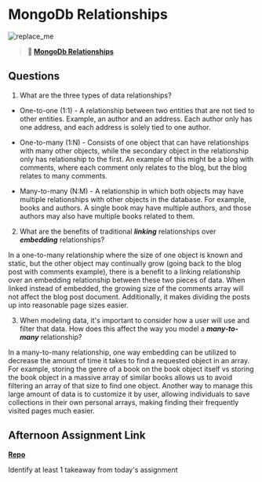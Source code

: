 # MongoDb Relationships

![replace_me](https://codeworks.blob.core.windows.net/public/assets/img/illustrations/placeholder.svg)

> **📖 [MongoDb Relationships](https://codeworksacademy.com/fs-student-guide/resources/wk5/02-Relationships)**

## Questions

1. What are the three types of data relationships?

* One-to-one (1:1) - A relationship between two entities that are not tied to other entities. Example, an author and an address. Each author only has one address, and each address is solely tied to one author.

* One-to-many (1:N) - Consists of one object that can have relationships with many other objects, while the secondary object in the relationship only has relationship to the first. An example of this might be a blog with comments, where each comment only relates to the blog, but the blog relates to many comments.

* Many-to-many (N:M) - A relationship in which both objects may have multiple relationships with other objects in the database. For example, books and authors. A single book may have multiple authors, and those authors may also have multiple books related to them.

2. What are the benefits of traditional ***linking*** relationships over ***embedding*** relationships?

In a one-to-many relationship where the size of one object is known and static, but the other object may continually grow (going back to the blog post with comments example), there is a benefit to a linking relationship over an embedding relationship between these two pieces of data. When linked instead of embedded, the growing size of the comments array will not affect the blog post document. Additionally, it makes dividing the posts up into reasonable page sizes easier.

3. When modeling data, it's important to consider how a user will use and filter that data. How does this affect the way you model a ***many-to-many*** relationship? 

In a many-to-many relationship, one way embedding can be utilized to decrease the amount of time it takes to find a requested object in an array. For example, storing the genre of a book on the book object itself vs storing the book object in a massive array of similar books allows us to avoid filtering an array of that size to find one object. Another way to manage this large amount of data is to customize it by user, allowing individuals to save collections in their own personal arrays, making finding their frequently visited pages much easier.

## Afternoon Assignment Link

**[Repo](https://github.com/ElizabethKeyes/<ASSIGNMENT_REPO>)**

Identify at least 1 takeaway from today's assignment
